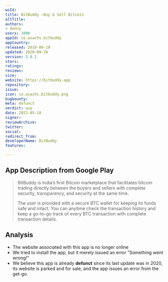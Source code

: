 ```yaml
---
wsId: 
title: BitBuddy –Buy & Sell Bitcoin
altTitle: 
authors:
- danny
users: 1000
appId: co.asachs.bitbuddy
appCountry: 
released: 2019-09-19
updated: 2020-09-28
version: 2.0.1
stars: 
ratings: 
reviews: 
size: 
website: https://bitbuddy.app
repository: 
issue: 
icon: co.asachs.bitbuddy.png
bugbounty: 
meta: defunct
verdict: wip
date: 2023-05-10
signer: 
reviewArchive: 
twitter: 
social: 
redirect_from: 
developerName: BitBuddy
features: 

---
```


## App Description from Google Play 

> BitBuddy is India’s first Bitcoin marketplace that facilitates bitcoin trading directly between the buyers and sellers with complete security, transparency, and security at the same time. 
>
> The user is provided with a secure BTC wallet for keeping its funds safe and intact. You can anytime check the transaction history and keep a go-to-go track of every BTC transaction with complete transaction details.

## Analysis 

- The website associated with this app is no longer online 
- We tried to install the app, but it merely issued an error "Something went wrong!"
- We believe this app is already **defunct** since its last update was in 2020, its website is parked and for sale, and the app issues an error from the get-go.
